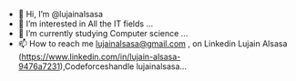 - 👋 Hi, I’m @lujainalsasa
- 👀 I’m interested in All the IT fields ...
- 🌱 I’m currently studying Computer science ...
- 📫 How to reach me  lujainalsasa@gmail.com , on Linkedin Lujain Alsasa (https://www.linkedin.com/in/lujain-alsasa-9476a7231),Codeforceshandle lujainalsasa...

<!---
lujainalsasa/lujainalsasa is a ✨ special ✨ repository because its `README.md` (this file) appears on your GitHub profile.
You can click the Preview link to take a look at your changes.
--->
